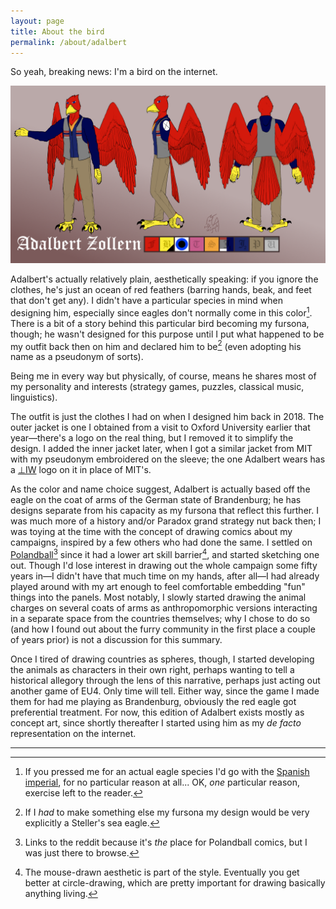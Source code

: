 ```yaml
---
layout: page
title: About the bird
permalink: /about/adalbert
---
```


So yeah, breaking news: I'm a bird on the internet.

![Ref Sheet](/assets/adalbert_ref.png "Caw!")

Adalbert's actually relatively plain, aesthetically speaking: if you ignore the clothes, he's just an ocean of red feathers (barring hands, beak, and feet that don't get any). I didn't have a particular species in mind when designing him, especially since eagles don't normally come in this color[^spanish]. There is a bit of a story behind this particular bird becoming my fursona, though; he wasn't designed for this purpose until I put what happened to be my outfit back then on him and declared him to be[^stellers] (even adopting his name as a pseudonym of sorts).

Being me in every way but physically, of course, means he shares most of my personality and interests (strategy games, puzzles, classical music, linguistics). 

The outfit is just the clothes I had on when I designed him back in 2018. The outer jacket is one I obtained from a visit to Oxford University earlier that year—there's a logo on the real thing, but I removed it to simplify the design. I added the inner jacket later, when I got a similar jacket from MIT with my pseudonym embroidered on the sleeve; the one Adalbert wears has a [⊥IW](https://puzzles.mit.edu/2021/) logo on it in place of MIT's.

<!-- ![The other eagles]( "") -->

As the color and name choice suggest, Adalbert is actually based off the eagle on the coat of arms of the German state of Brandenburg; he has designs separate from his capacity as my fursona that reflect this further. I was much more of a history and/or Paradox grand strategy nut back then; I was toying at the time with the concept of drawing comics about my campaigns, inspired by a few others who had done the same. I settled on [Polandball](https://www.reddit.com/r/polandball/)[^polandball] since it had a lower art skill barrier[^barrier], and started sketching one out. Though I'd lose interest in drawing out the whole campaign some fifty years in—I didn't have that much time on my hands, after all—I had already played around with my art enough to feel comfortable embedding "fun" things into the panels. Most notably, I slowly started drawing the animal charges on several coats of arms as anthropomorphic versions interacting in a separate space from the countries themselves; why I chose to do so (and how I found out about the furry community in the first place a couple of years prior) is not a discussion for this summary.

Once I tired of drawing countries as spheres, though, I started developing the animals as characters in their own right, perhaps wanting to tell a historical allegory through the lens of this narrative, perhaps just acting out another game of EU4. Only time will tell. Either way, since the game I made them for had me playing as Brandenburg, obviously the red eagle got preferential treatment. For now, this edition of Adalbert exists mostly as concept art, since shortly thereafter I started using him as my *de facto* representation on the internet. 

---

[^spanish]: If you pressed me for an actual eagle species I'd go with the [Spanish imperial](https://en.wikipedia.org/wiki/Spanish_imperial_eagle), for no particular reason at all... OK, *one* particular reason, exercise left to the reader.
[^stellers]: If I *had* to make something else my fursona my design would be very explicitly a Steller's sea eagle.
[^polandball]: Links to the reddit because it's *the* place for Polandball comics, but I was just there to browse.
[^barrier]: The mouse-drawn aesthetic is part of the style. Eventually you get better at circle-drawing, which are pretty important for drawing basically anything living.